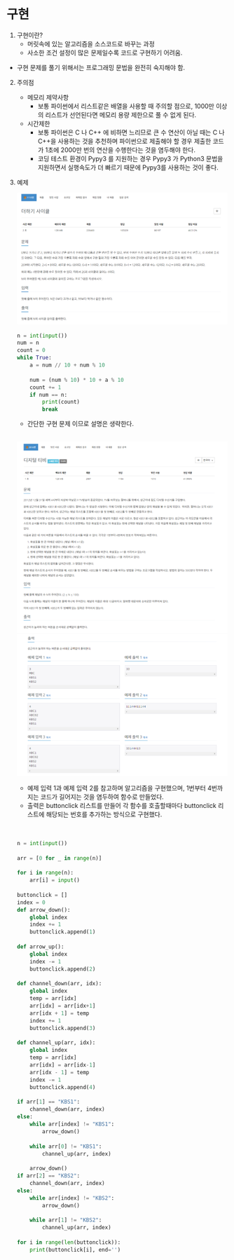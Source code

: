 # 구현 

1. 구현이란?
    - 머릿속에 있는 알고리즘을 소스코드로 바꾸는 과정
    - 사소한 조건 설정이 많은 문제일수록 코드로 구현하기 어려움.

- 구현 문제를 풀기 위해서는 프로그래밍 문법을 완전히 숙지해야 함.

2. 주의점
    - 메모리 제약사항
        - 보통 파이썬에서 리스트같은 배열을 사용할 때 주의할 점으로, 1000만 이상의 리스트가 선언된다면 메모리 용량 제한으로 풀 수 없게 된다.
    - 시간제한
        - 보통 파이썬은 C 나 C++ 에 비하면 느리므로 큰 수 연산이 아닐 때는 C 나 C++을 사용하는 것을 추천하며 파이썬으로 제출해야 할 경우 제출한 코드가 1초에 2000만 번의 연산을 수행한다는 것을 염두해야 한다.
        - 코딩 테스트 환경이 Pypy3 를 지원하는 경우 Pypy3 가 Python3 문법을 지원하면서 실행속도가 더 빠르기 때문에 Pypy3를 사용하는 것이 좋다.

3. 예제

    ![이미지](./1110.PNG)
    
    ``` python
    n = int(input())
    num = n
    count = 0
    while True:
        a = num // 10 + num % 10

        num = (num % 10) * 10 + a % 10
        count += 1
        if num == n:
            print(count)
            break
    ```
    - 간단한 구현 문제 이므로 설명은 생략한다.

    <br>

    ![이미지](./2816.PNG)
    ![이미지](./example_2816.PNG)

    - 예제 입력 1과 예제 입력 2를 참고하며 알고리즘을 구현했으며, 1번부터 4번까지는 코드가 길어지는 것을 염두하여 함수로 만들었다.
    - 출력은 buttonclick 리스트를 만들어 각 함수를 호출할때마다 buttonclick 리스트에 해당되는 번호를 추가하는 방식으로 구현했다.
    
    <br>


    ``` python
        
    n = int(input())

    arr = [0 for _ in range(n)]

    for i in range(n):
        arr[i] = input()

    buttonclick = []
    index = 0
    def arrow_down():
        global index
        index += 1
        buttonclick.append(1)

    def arrow_up():
        global index
        index -= 1
        buttonclick.append(2)

    def channel_down(arr, idx):
        global index
        temp = arr[idx]
        arr[idx] = arr[idx+1]
        arr[idx + 1] = temp
        index += 1
        buttonclick.append(3)

    def channel_up(arr, idx):
        global index
        temp = arr[idx]
        arr[idx] = arr[idx-1]
        arr[idx - 1] = temp
        index -= 1
        buttonclick.append(4)
        
    if arr[1] == "KBS1":
        channel_down(arr, index)
    else:
        while arr[index] != "KBS1":
            arrow_down()
        
        while arr[0] != "KBS1":
            channel_up(arr, index)

        arrow_down()
    if arr[2] == "KBS2":
        channel_down(arr, index)
    else:
        while arr[index] != "KBS2":
            arrow_down()

        while arr[1] != "KBS2":
            channel_up(arr, index)

    for i in range(len(buttonclick)):
        print(buttonclick[i], end='')
    ```